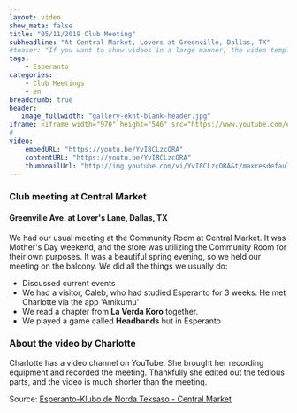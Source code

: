 ```yaml
---
layout: video
show_meta: false
title: "05/11/2019 Club Meeting"
subheadline: "At Central Market, Lovers at Greenville, Dallas, TX"
#teaser: "If you want to show videos in a large manner, the video template is the right choice."
tags:
    - Esperanto
categories:
    - Club Meetings
    - en
breadcrumb: true
header:
   image_fullwidth: "gallery-eknt-blank-header.jpg"
iframe: <iframe width="970" height="546" src="https://www.youtube.com/embed/YvI8CLzcORA" frameborder="0" allow="accelerometer; autoplay; clipboard-write; encrypted-media; gyroscope; picture-in-picture" allowfullscreen></iframe>
#
video:
    embedURL: "https://youtu.be/YvI8CLzcORA"
    contentURL: "https://youtu.be/YvI8CLzcORA"
    thumbnailUrl: "http://img.youtube.com/vi/YvI8CLzcORA&t/maxresdefault.jpg"
---
```

### Club meeting at Central Market
#### Greenville Ave. at Lover's Lane, Dallas, TX
We had our usual meeting at the Community Room at Central Market.  It was Mother's Day weekend, and the store was utilizing the Community Room for their own purposes.  It was a beautiful spring evening, so we held our meeting on the balcony. We did all the things we usually do:
 * Discussed current events
 * We had a visitor, Caleb, who had studied Esperanto for 3 weeks.  He met Charlotte via the app 'Amikumu'
 * We read a chapter from __La Verda Koro__ together.
 * We played a game called __Headbands__ but in Esperanto

### About the video by Charlotte
Charlotte has a video channel on YouTube. She brought her recording equipment and recorded the meeting.  Thankfully she edited out the tedious parts, and the video is much shorter than the meeting. 

Source: [Esperanto-Klubo de Norda Teksaso - Central Market](https://www.youtube.com/watch?v=YvI8CLzcORA&t=1159s)